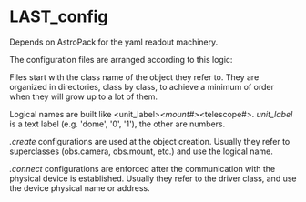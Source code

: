 # LAST_config

Depends on AstroPack for the yaml readout machinery.

The configuration files are arranged according to this logic:

Files start with the class name of the object they refer to. 
They are organized in directories, class by class, to achieve a minimum of
order when they will grow up to a lot of them.

Logical names are built like <unit_label>_<mount#>_<telescope#>. _unit_label_
is a text label (e.g. 'dome', '0', '1'), the other are numbers.

_.create_ configurations are used at the object creation. Usually they 
refer to superclasses (obs.camera, obs.mount, etc.) and use the logical
name.

_.connect_ configurations are enforced after the communication with the
physical device is established. Usually they refer to the driver class,
and use the device physical name or address.